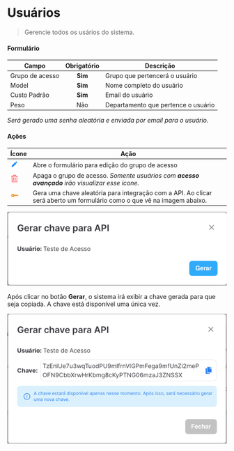 # Usuários

> Gerencie todos os usários do sistema.

#### Formulário

| Campo           | Obrigatório | Descrição                           |
| --------------- | :---------: | ----------------------------------- |
| Grupo de acesso |   **Sim**   | Grupo que pertencerá o usuário      |
| Model           |   **Sim**   | Nome completo do usuário            |
| Custo Padrão    |   **Sim**   | Email do usuário                    |
| Peso            |     Não     | Departamento que pertence o usuário |

_Será gerado uma senha aleatória e enviada por email para o usuário._

#### Ações

| Ícone                                  | Ação                                                                                                                    |
| -------------------------------------- | ----------------------------------------------------------------------------------------------------------------------- |
| ![logo](../../assets/icons/Pencil.png) | Abre o formulário para edição do grupo de acesso                                                                        |
| ![logo](../../assets/icons/Trash.png)  | Apaga o grupo de acesso. _Somente usuários com **acesso avançado** irão visualizar esse ícone._                         |
| ![logo](../../assets/icons/Key.png)    | Gera uma chave aleatória para integração com a API. Ao clicar será aberto um formulário como o que vê na imagem abaixo. |

![Formulário](../../assets/screenshots/administrative.users.key.png)

Após clicar no botão **Gerar**, o sistema irá exibir a chave gerada para que seja copiada. A chave está disponível uma única vez.

![Formulário](../../assets/screenshots/administrative.users.key_generated.png)
